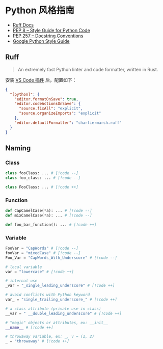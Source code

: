 # Python 风格指南

- [Ruff Docs](https://docs.astral.sh/ruff/)
- [PEP 8 – Style Guide for Python Code](https://peps.python.org/pep-0008/)
- [PEP 257 – Docstring Conventions](https://peps.python.org/pep-0257/)
- [Google Python Style Guide](https://google.github.io/styleguide/pyguide.html)

## Ruff

> An extremely fast Python linter and code formatter, written in Rust.

安装 [VS Code 插件](https://marketplace.visualstudio.com/items?itemName=charliermarsh.ruff) 后，配置如下：

```json [.vscode/settings.json]
{
  "[python]": {
    "editor.formatOnSave": true,
    "editor.codeActionsOnSave": {
      "source.fixAll": "explicit",
      "source.organizeImports": "explicit"
    },
    "editor.defaultFormatter": "charliermarsh.ruff"
  }
}
```

## Naming

### Class

```py
class fooClass: ... # [!code --]
class foo_class: ... # [!code --]

class FooClass: ... # [!code ++]
```

### Function

```py
def CapCamelCase(*a): ... # [!code --]
def mixCamelCase(*a): ... # [!code --]

def foo_bar_function(): ... # [!code ++]
```

### Variable

```py
FooVar = "CapWords" # [!code --]
fooVar = "mixedCase" # [!code --]
Foo_Var = "CapWords_With_Underscore" # [!code --]

# local variable
var = "lowercase" # [!code ++]

# internal use
_var = "_single_leading_underscore" # [!code ++]

# avoid conflicts with Python keyword
var_ = "single_trailing_underscore_" # [!code ++]

# a class attribute (private use in class)
__var = " __double_leading_underscore" # [!code ++]

# "magic" objects or attributes, ex: __init__
__name__ # [!code ++]

# throwaway variable, ex: _, v = (1, 2)
_ = "throwaway" # [!code ++]
```
